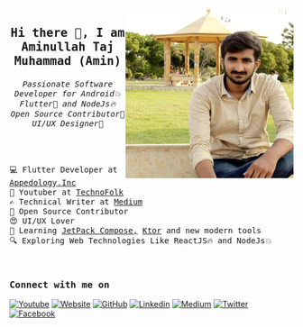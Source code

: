 <img align="right" src="https://github.com/AminullahTajMuhammad/AminullahTajMuhammad/blob/main/Amin.jpg" height="300"/>

<h2 align="center"><samp> Hi there 👋, I am Aminullah Taj Muhammad (Amin) </samp></h2>
<h6 align="center"><samp> Passionate Software Developer for Android💥 Flutter💙 and NodeJs🔥 <br> Open Source Contributor📖 UI/UX Designer🎉 </samp></h6>
<br>

<p>
  <samp>
    💻 Flutter Developer at <a href="https://appedology.pk/">Appedology.Inc</a><br>
    🎥 Youtuber at <a href="https://www.youtube.com/c/technofolk">TechnoFolk</a><br>
    ✍️ Technical Writer at <a href="https://medium.com/@aminullahtaj">Medium</a><br>
    📖 Open Source Contributor<br>
    😍 UI/UX Lover</br>
    📝 Learning <a href="https://developer.android.com/jetpack/compose?gclid=CjwKCAjwr56IBhAvEiwA1fuqGl2BUI6woPv9DDeSP3QLTRqKO5YlFC-qulF81Vy8J4857X5vIZD9YRoCh78QAvD_BwE&gclsrc=aw.ds">JetPack Compose,</a> <a href="https://ktor.io/">Ktor</a> and new modern tools</br>
    🔍 Exploring Web Technologies Like ReactJS🔥 and NodeJs💥 
  </samp>
</p><br>

<h3><samp> Connect with me on </samp></h3>

[![Youtube](https://img.shields.io/badge/Youtube-FF0000?style=for-the-badge&logo=youtube&logoColor=white)](https://www.youtube.com/channel/UCmluJHtKa8ocjXnlxWFUE-g)
[![Website](https://img.shields.io/badge/Website-100000?style=for-the-badge&logo=computer&logoColor=white)](https://aminullahtaj.com/)
[![GitHub](https://img.shields.io/badge/GitHub-100000?style=for-the-badge&logo=github&logoColor=white)](https://www.github.com/AminullahTajMuhammad)
[![Linkedin](https://img.shields.io/badge/Linkedin-0e76a8?style=for-the-badge&logo=linkedin&logoColor=white)](https://linkedin.com/in/aminullah-taj-muhammad/)
[![Medium](https://img.shields.io/badge/Medium-100000?style=for-the-badge&logo=medium&logoColor=white)](https://medium.com/@aminullahtaj)
[![Twitter](https://img.shields.io/badge/Twitter-1DA1F2?style=for-the-badge&logo=twitter&logoColor=white)](https://www.twitter.com/AminullahTajM)
[![Facebook](https://img.shields.io/badge/Facebook-4267B2?style=for-the-badge&logo=facebook&logoColor=white)](https://www.facebook.com/ameenullahtajmuhammad)
